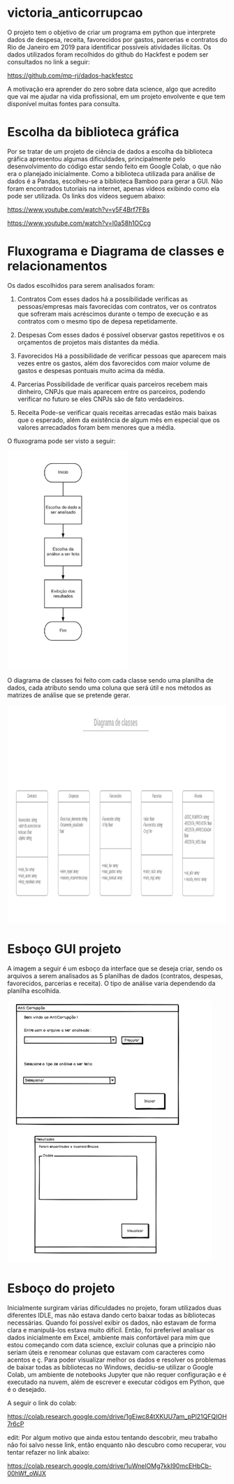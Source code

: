 # victoria_anticorrupcao

O projeto tem o objetivo de criar um programa em python que interprete dados de despesa, receita, favorecidos por gastos, parcerias e contratos do Rio de Janeiro em 2019 para identificar possíveis atividades ilícitas. Os dados utilizados foram recolhidos do github do Hackfest e podem ser consultados no link a seguir:

https://github.com/mp-rj/dados-hackfestcc

A motivação era aprender do zero sobre data science, algo que acredito que vai me ajudar na vida profissional, em um projeto envolvente e que tem disponível muitas fontes para consulta.

# Escolha da biblioteca gráfica

Por se tratar de um projeto de ciência de dados a escolha da biblioteca gráfica apresentou algumas dificuldades, principalmente pelo desenvolvimento do código estar sendo feito em Google Colab, o que não era o planejado inicialmente. Como a biblioteca utilizada para análise de dados é a Pandas, escolheu-se a biblioteca Bamboo para gerar a GUI. Não foram encontrados tutoriais na internet, apenas vídeos exibindo como ela pode ser utilizada. Os links dos vídeos seguem abaixo:

https://www.youtube.com/watch?v=y5F4Brf7FBs

https://www.youtube.com/watch?v=I0a58h1OCcg

# Fluxograma e Diagrama de classes e relacionamentos

Os dados escolhidos para serem analisados foram:

1. Contratos
Com esses dados há a possibilidade verificas as pessoas/empresas mais favorecidas com contratos, ver os contratos que sofreram mais acréscimos durante o tempo de execução e as contratos com o mesmo tipo de depesa repetidamente.

2. Despesas
Com esses dados é possível observar gastos repetitivos e os orçamentos de projetos mais distantes da média.

3. Favorecidos
Há a possibilidade de verificar pessoas que aparecem mais vezes entre os gastos, além dos favorecidos com maior volume de gastos e despesas pontuais muito acima da média.

4. Parcerias
Possibilidade de verificar quais parceiros recebem mais dinheiro, CNPJs que mais aparecem entre os parceiros, podendo verificar no futuro se eles CNPJs são de fato verdadeiros.

5. Receita
Pode-se verificar quais receitas arrecadas estão mais baixas que o esperado, além da existência de algum mês em especial que os valores arrecadados foram bem menores que a média.

O fluxograma pode ser visto a seguir:

<img src = 'image/fluxograma.png' height = 500>

O diagrama de classes foi feito com cada classe sendo uma planilha de dados, cada atributo sendo uma coluna que será útil e nos métodos as matrizes de análise que se pretende gerar.

<img src = 'image/diag_classes.png' height=500>

# Esboço GUI projeto

A imagem a seguir é um esboço da interface que se deseja criar, sendo os arquivos a serem analisados as 5 planilhas de dados (contratos, despesas, favorecidos, parcerias e receita). O tipo de análise varia dependendo da planilha escolhida.

<img src = 'image/esboco_gui.png' height=600>

# Esboço do projeto

Inicialmente surgiram várias dificuldades no projeto, foram utilizados duas diferentes IDLE, mas não estava dando certo baixar todas as bibliotecas necessárias. Quando foi possível exibir os dados, não estavam de forma clara e manipulá-los estava muito difícil. Então, foi preferível analisar os dados inicialmente em Excel, ambiente mais confortável para mim que estou começando com data science, excluir colunas que a princípio não seriam úteis e renomear colunas que estavam com caracteres como acentos e ç. 
Para poder visualizar melhor os dados e resolver os problemas de baixar todas as bibliotecas no Windows, decidiu-se utilizar o Google Colab, um ambiente de notebooks Jupyter que não requer configuração e é executado na nuvem, além de escrever e executar códigos em Python, que é o desejado.

A seguir o link do colab:

https://colab.research.google.com/drive/1gEiwc84tXKUU7am_pPl21QFQIOH7r6cP

edit: Por algum motivo que ainda estou tentando descobrir, meu trabalho não foi salvo nesse link, então enquanto não descubro como recuperar, vou tentar refazer no link abaixo:

https://colab.research.google.com/drive/1uWnelOMg7kkI90mcEHbCb-00hWf_oWJX









